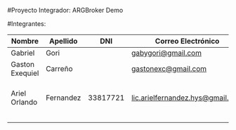 #Proyecto Integrador: ARGBroker Demo

#Integrantes: 

|         Nombre        |        Apellido       |      DNI     |            Correo Electrónico           |                   Github                  |
|-----------------------|-----------------------|--------------|-----------------------------------------|-------------------------------------------|
|       Gabriel         |      Gori             |              |   gabygori@gmail.com                    |                                           |
|       Gaston Exequiel |      Carreño          |              |   gastonexc@gmail.com                   |                                           |
|       Ariel Orlando   |      Fernandez        |   33817721   |   lic.arielfernandez.hys@gmail.com      |  [https://github.com/fernandez-ariel](https://github.com/fernandez-ariel) |
|                       |                       |              |                                         |                                           |
|                       |                       |              |                                         |                                           |
